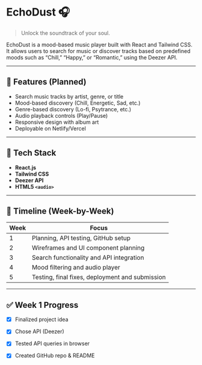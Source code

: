 # EchoDust 🎧

> Unlock the soundtrack of your soul.

EchoDust is a mood-based music player built with React and Tailwind CSS. It allows users to search for music or discover tracks based on predefined moods such as “Chill,” “Happy,” or “Romantic,” using the Deezer API.

---

## 🌟 Features (Planned)

- Search music tracks by artist, genre, or title
- Mood-based discovery (Chill, Energetic, Sad, etc.)
- Genre-based discovery (Lo-fi, Psytrance, etc.)
- Audio playback controls (Play/Pause)
- Responsive design with album art
- Deployable on Netlify/Vercel

---

## 🔧 Tech Stack

- **React.js**
- **Tailwind CSS**
- **Deezer API**
- **HTML5 `<audio>`**

---

## 📅 Timeline (Week-by-Week)

| Week | Focus |
|------|-------|
| 1    | Planning, API testing, GitHub setup |
| 2    | Wireframes and UI component planning |
| 3    | Search functionality and API integration |
| 4    | Mood filtering and audio player |
| 5    | Testing, final fixes, deployment and submission |

---

## ✅ Week 1 Progress

- [x] Finalized project idea
- [x] Chose API (Deezer)
- [x] Tested API queries in browser
- [x] Created GitHub repo & README


